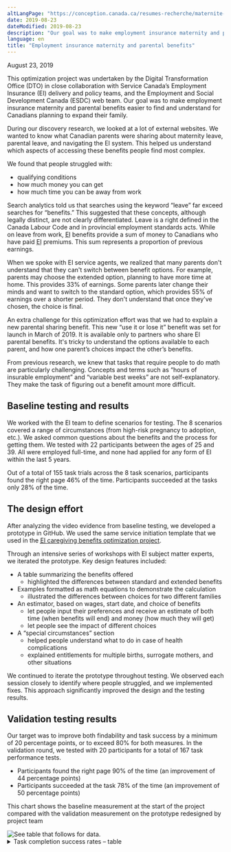 ```yaml
---
altLangPage: "https://conception.canada.ca/resumes-recherche/maternite-parentales-resume-recherche.html"
date: 2019-08-23
dateModified: 2019-08-23
description: "Our goal was to make employment insurance maternity and parental benefits easier to find and understand for Canadians planning to expand their family."
language: en
title: "Employment insurance maternity and parental benefits"
---
```

<p class="post-meta">August 23, 2019</p>
<p>This optimization project was undertaken by the Digital Transformation Office (DTO) in close collaboration with Service Canada’s Employment Insurance (EI) delivery and policy teams, and the Employment and Social Development Canada (ESDC) web team. Our goal was to make employment insurance maternity and parental benefits easier to find and understand for Canadians planning to expand their family.</p>
<p>During our discovery research, we looked at a lot of external websites. We wanted to know what Canadian parents were sharing about maternity leave, parental leave, and navigating the EI system. This helped us understand which aspects of accessing these benefits people find most complex.</p>
<p>We found that people struggled with:</p>
<ul>
  <li>qualifying conditions</li>
  <li>how much money you can get</li>
  <li>how much time you can be away from work</li>
</ul>
<p>Search analytics told us that searches using the keyword “leave” far exceed searches for “benefits.” This suggested that these concepts, although legally distinct, are not clearly differentiated. Leave is a right defined in the Canada Labour Code and in provincial employment standards acts. While on leave from work, <abbr title="Employment Insurance">EI</abbr> benefits provide a sum of money to Canadians who have paid <abbr title="Employment Insurance">EI</abbr> premiums. This sum represents a proportion of previous earnings.</p>
<p>When we spoke with EI service agents, we realized that many parents don't understand that they can't switch between benefit options. For example, parents may choose the extended option, planning to have more time at home. This provides 33% of earnings. Some parents later change their minds and want to switch to the standard option, which provides 55% of earnings over a shorter period. They don't understand that once they've chosen, the choice is final. </p>
<p>An extra challenge for this optimization effort was that we had to explain a new parental sharing benefit. This new “use it or lose it” benefit was set for launch in March of 2019. It is available only to partners who share EI parental benefits. It's tricky to understand the options available to each parent, and how one parent’s choices impact the other’s benefits.</p>
<p>From previous research, we knew that tasks that require people to do math are particularly challenging. Concepts and terms such as “hours of insurable employment” and “variable best weeks” are not self-explanatory. They make the task of figuring out a benefit amount more difficult.</p>
<h2>Baseline testing and results</h2>
<p>We worked with the EI team to define scenarios for testing. The 8 scenarios covered a range of circumstances (from high-risk pregnancy to adoption, etc.). We asked common questions about the benefits and the process for getting them. We tested with 22 participants between the ages of 25 and 39.  All were employed full-time, and none had applied for any form of EI within the last 5 years. </p>
<p>Out of a total of 155 task trials across the 8 task scenarios, participants found the right page 46% of the time. Participants succeeded at the tasks only 28% of the time.</p>
<h2>The design effort</h2>
<p>After analyzing the video evidence from baseline testing, we developed a prototype in GitHub. We used the same service initiation template that we used in the <a href="https://blog.canada.ca/research-summaries/caregiving-research-summary.html"><abbr title="Employment Insurance">EI</abbr> caregiving benefits optimization project</a>.</p>
<p>Through an intensive series of workshops with EI subject matter experts, we iterated the prototype. Key design features included:</p>
<ul>
  <li>A table summarizing the benefits offered
    <ul>
      <li>highlighted the differences between standard and extended benefits</li>
    </ul>
  </li>
  <li>Examples formatted as math equations to demonstrate the calculation
    <ul>
      <li>illustrated the differences between choices for two different families</li>
    </ul>
  </li>
  <li>An estimator, based on wages, start date, and choice of benefits
    <ul>
      <li>let people input their preferences and receive an estimate of both time (when benefits will end) and money (how much they will get)</li>
      <li>let people see the impact of different choices</li>
    </ul>
  </li>
  <li>A “special circumstances” section
    <ul>
      <li>helped people understand what to do in case of health complications</li>
      <li>explained entitlements for multiple births, surrogate mothers, and other situations</li>
    </ul>
  </li>
</ul>
<p>We continued to iterate the prototype throughout testing. We observed each session closely to identify where people struggled, and we implemented fixes. This approach significantly improved the design and the testing results.</p>
<h2>Validation testing results</h2>
<p>Our target was to improve both findability and task success by a minimum of 20 percentage points, or to exceed 80% for both measures. In the validation round, we tested with 20 participants for a total of 167 task performance tests.</p>
<ul>
  <li>Participants found the right page 90% of the time (an improvement of 44 percentage points)</li>
  <li>Participants succeeded at the task 78% of the time (an improvement of 50 percentage points) </li>
</ul>
<p>This chart shows the baseline measurement at the start of the project compared with the validation measurement on the prototype redesigned by project team</p>
<img class="img-responsive hidden-sm hidden-xs" alt="See table that follows for data." src="../images/ei-mat-benefits/maternity-parental-task-success-chart.png"/>
<div class="row col-md-9">
  <details>
    <summary> Task completion success rates – table </summary>
    <div class="table-bravo">
      <table class="table table-bordered">
        <thead>
          <tr>
            <th scope="col">Task</th>
            <th scope="col">Baseline</th>
            <th scope="col">Validation</th>
          </tr>
        </thead>
        <tbody>
          <tr>
            <td>When to apply</td>
            <td>33%</td>
            <td>75%</td>
          </tr>
          <tr>
            <td>Maternity/sickness </td>
            <td>22%</td>
            <td>80%</td>
          </tr>
          <tr>
            <td>Insurable earnings</td>
            <td>62%</td>
            <td>89%</td>
          </tr>
          <tr>
            <td>Max leave</td>
            <td>5%</td>
            <td>79%</td>
          
          <tr>
            <td>Variable best weeks</td>
            <td>32%</td>
            <td>53%</td>
          </tr>
            </tr>
          <tr>
            <td>Change parental benefit</td>
            <td>24%</td>
            <td>85%</td>
          </tr>
          <tr>
            <td>Bonus included in earnings</td>
            <td>0%</td>
            <td>69%</td>
          </tr>
          <tr>
            <td>When benefit payments end</td>
            <td>44%</td>
            <td>94%</td>
          </tr>
        </tbody>
      </table>
    </div>
  </details>
</div>
<div class="clearfix"></div>
<h2>What we did that helped people succeed</h2>
<h3>Matched expectations</h3>
<p>We reorganized and regrouped content so that the content of each page was clearly related to the page heading.</p>
<h3>Reduced complexity of content</h3>
<p>To improve scannability, we added headings, and removed extraneous information. We hid technical details using the expand-collapse pattern. This kept pages from appearing overly complex. We guided people to EI-specific concepts and terms (such as  “best weeks”), explained them clearly, and used them sparingly. </p>
<h3>Saved them from doing math </h3>
<p>We designed a simple estimator, allowing people to see the impact of their choices. The estimator requests minimal inputs to provide a detailed, useful answer that can help people make better-informed choices.</p>
<h3>Used numbers with care</h3>
<p>Both eligibility requirements and benefit entitlements are based on numbers of weeks. We took great care in presenting numbers to help people successfully differentiate between these.</p>
<h3>Show the math</h3>
<figure class="mrgn-tp-lg mrgn-bttm-lg"> <img class="img-responsive border" alt="Before page for the number of benefit weeks." src="../images/ei-mat-benefits/ei-benefits-before.jpg"/>
  <figcaption>People focused on the higher number thinking it was the total, and didn't even consider the benefits being used in combination.</figcaption>
</figure>
<figure class="mrgn-tp-lg mrgn-bttm-lg"> <img class="img-responsive border" alt="After page for the number of benefit weeks." src="../images/ei-mat-benefits/ei-benefits-after.jpg"/>
  <figcaption>Showing a formula people can use and relate to helps them do the math. This also explains the 5 or 8 weeks "sharing bonus" in a simple way.</figcaption>
</figure>
<details class="col-md-8">
  <summary> Detailed description </summary>
  <p>The image first shows a section of the original page content with red highlighting around a statement about a maximum of 15 weeks of <abbr title="Employment Insurance">EI</abbr> maternity benefits. There is red highlighting around a second statement about a maximum of 61 weeks.</p>
  <p>Below this is a second image from the prototype version of the same content. There is green highlighting around a simple math equation. The equation shows 15 weeks maternity plus 61 weeks of extended parental equals 76 weeks total for Janelle. </p>
</details>
<div class="clearfix"></div>
<h2>Request the research</h2>
<p>If you’d like to see the detailed research findings from this project, email us at <a href="mailto:dto.btn@tbs-sct.gc.ca">dto.btn@tbs-sct.gc.ca</a>.</p>
<h2>Let us know what you think</h2>
<p>Tweet using the hashtag #Canadadotca.</p>
<h2>Explore further </h2>
<ul>
  <li>See the <a href="https://www.canada.ca/en/services/benefits/ei/ei-maternity-parental.html">updated EI maternity and parental benefits pages</a></li>
  <li>Read our blog post: <a href="https://blog.canada.ca/2019/08/26/content-design-tips.html">Six content design tips from our Student loans and Parental benefits optimization projects</a></li>
  <li>Read overviews of other <a href="https://blog.canada.ca/pages/project-overview.html#projects">projects with our partners</a></li>
</ul>
